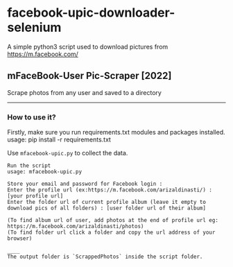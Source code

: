# facebook-upic-downloader-selenium
A simple python3 script used to download pictures from https://m.facebook.com/

## mFaceBook-User Pic-Scraper [2022]
Scrape photos from any user and saved to a directory
____

### How to use it?

Firstly, make sure you run requirements.txt modules and packages installed.
usage: pip install -r requirements.txt

Use `mfacebook-upic.py` to collect the data. 
```
Run the script
usage: mfacebook-upic.py 

Store your email and password for Facebook login :
Enter the profile url (ex:https://m.facebook.com/arizaldinasti/) : [your profile url]
Enter the folder url of current profile album (leave it empty to download pics of all folders) : [user folder url of their album]

(To find album url of user, add photos at the end of profile url eg: https://m.facebook.com/arizaldinasti/photos)
(To find folder url click a folder and copy the url address of your browser)

____
The output folder is `ScrappedPhotos` inside the script folder.

